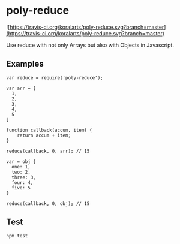 
# poly-reduce

![https://travis-ci.org/koralarts/poly-reduce.svg?branch=master](https://travis-ci.org/koralarts/poly-reduce.svg?branch=master)

Use reduce with not only Arrays but also with Objects in Javascript.

## Examples

```
var reduce = require('poly-reduce');

var arr = [
  1,
  2,
  3,
  4,
  5
]

function callback(accum, item) {
	return accum + item;
}

reduce(callback, 0, arr); // 15

var = obj {
  one: 1,
  two: 2,
  three: 3,
  four: 4,
  five: 5
}

reduce(callback, 0, obj); // 15
```

## Test
```
npm test
```
